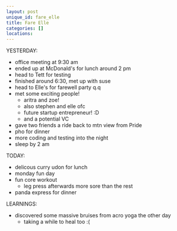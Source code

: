 ```yaml
---
layout: post
unique_id: fare_elle
title: Fare Elle
categories: []
locations: 
---
```


YESTERDAY:
* office meeting at 9:30 am
* ended up at McDonald's for lunch around 2 pm
* head to Tett for testing
* finished around 6:30, met up with suse
* head to Elle's for farewell party q.q
* met some exciting people!
  * aritra and zoe!
  * also stephen and elle ofc
  * future startup entrepreneur! :D
  * and a potential VC
* gave two friends a ride back to mtn view from Pride
* pho for dinner
* more coding and testing into the night
* sleep by 2 am

TODAY:
* delicous curry udon for lunch
* monday fun day
* fun core workout
  * leg press afterwards more sore than the rest
* panda express for dinner

LEARNINGS:
* discovered some massive bruises from acro yoga the other day
  * taking a while to heal too :(
